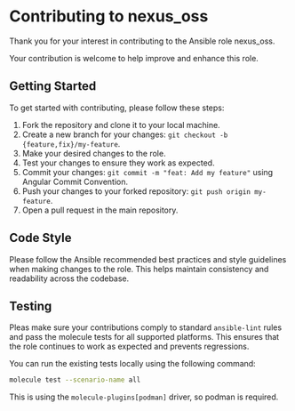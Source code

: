 # Contributing to nexus_oss

Thank you for your interest in contributing to the Ansible role nexus_oss.

Your contribution is welcome to help improve and enhance this role.

## Getting Started

To get started with contributing, please follow these steps:

1. Fork the repository and clone it to your local machine.
2. Create a new branch for your changes: `git checkout -b {feature,fix}/my-feature`.
3. Make your desired changes to the role.
4. Test your changes to ensure they work as expected.
5. Commit your changes: `git commit -m "feat: Add my feature"` using Angular Commit Convention.
6. Push your changes to your forked repository: `git push origin my-feature`.
7. Open a pull request in the main repository.

## Code Style

Please follow the Ansible recommended best practices and style guidelines when making changes to the role.
This helps maintain consistency and readability across the codebase.

## Testing

Pleas make sure your contributions comply to standard `ansible-lint` rules and
pass the molecule tests for all supported platforms.
This ensures that the role continues to work as expected and prevents regressions.

You can run the existing tests locally using the following command:

```bash
molecule test --scenario-name all
```

This is using the `molecule-plugins[podman]` driver, so podman is required.
